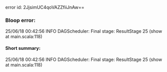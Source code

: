 error id: 2JjsimUC4qoVAZZfiiJnAw==
### Bloop error:

25/06/18 00:42:56 INFO DAGScheduler: Final stage: ResultStage 25 (show at main.scala:118)
#### Short summary: 

25/06/18 00:42:56 INFO DAGScheduler: Final stage: ResultStage 25 (show at main.scala:118)
